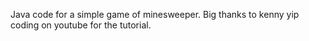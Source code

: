 Java code for a simple game of minesweeper. 
Big thanks to kenny yip coding on youtube for the tutorial. 
